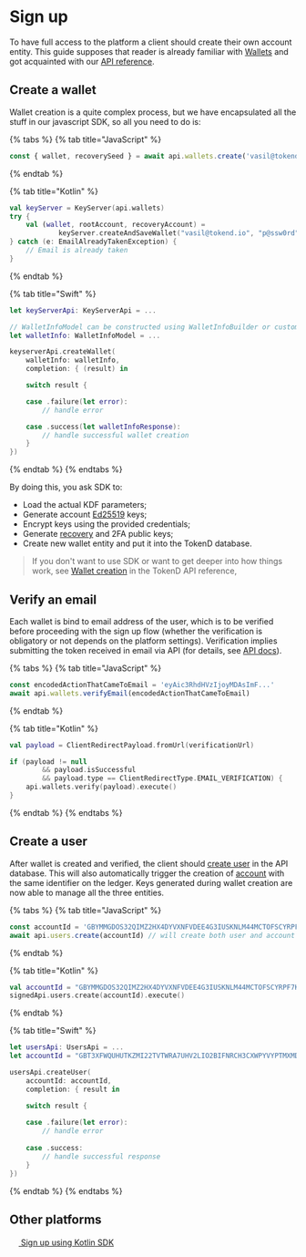 # Sign up

To have full access to the platform a client should create their own account entity. This guide supposes that reader is already familiar with [Wallets][2] and got acquainted with our [API reference][3].

## Create a wallet

Wallet creation is a quite complex process, but
we have encapsulated all the stuff in our javascript SDK, so all you need to
do is: 

{% tabs %} {% tab title="JavaScript" %}
```js
const { wallet, recoverySeed } = await api.wallets.create('vasil@tokend.io', 'p@ssw0rd')
```
{% endtab %}

{% tab title="Kotlin" %}
```kotlin
val keyServer = KeyServer(api.wallets)
try {
    val (wallet, rootAccount, recoveryAccount) =
            keyServer.createAndSaveWallet("vasil@tokend.io", "p@ssw0rd".toCharArray())
} catch (e: EmailAlreadyTakenException) {
    // Email is already taken
}
```
{% endtab %}

{% tab title="Swift" %}
```swift
let keyServerApi: KeyServerApi = ...

// WalletInfoModel can be constructed using WalletInfoBuilder or customly
let walletInfo: WalletInfoModel = ...

keyserverApi.createWallet(
    walletInfo: walletInfo,
    completion: { (result) in

    switch result {

    case .failure(let error):
        // handle error

    case .success(let walletInfoResponse):
        // handle successful wallet creation 
    }
})
```
{% endtab %} {% endtabs %}


By doing this, you ask SDK to:

* Load the actual KDF parameters;
* Generate account [Ed25519][5] keys;
* Encrypt keys using the provided credentials;
* Generate [recovery][4] and 2FA public keys;
* Create new wallet entity and put it into the TokenD database.

> If you don't want to use SDK or want to get deeper into how things work,
 see [Wallet creation][1] in the TokenD API reference,

## Verify an email

Each wallet is bind to email address of the user, which is to be verified
before proceeding with the sign up flow (whether the verification is obligatory or not depends on the platform settings). Verification implies submitting the token received in email via API (for details, see [API docs][6]).

{% tabs %} {% tab title="JavaScript" %}
```js
const encodedActionThatCameToEmail = 'eyAic3RhdHVzIjoyMDAsImF...'
await api.wallets.verifyEmail(encodedActionThatCameToEmail)
```
{% endtab %}

{% tab title="Kotlin" %}
```kotlin
val payload = ClientRedirectPayload.fromUrl(verificationUrl)

if (payload != null 
        && payload.isSuccessful
        && payload.type == ClientRedirectType.EMAIL_VERIFICATION) {
    api.wallets.verify(payload).execute()
}
```
{% endtab %} {% endtabs %}

## Create a user

After wallet is created and verified, the client should [create user][8] in the API 
database. This will also automatically trigger the creation of [account][7] with the
same identifier on the ledger. Keys generated during wallet creation are now able
to manage all the three entities.

{% tabs %} {% tab title="JavaScript" %}
```js
const accountId = 'GBYMMGDOS32QIMZ2HX4DYVXNFVDEE4G3IUSKNLM44MCTOFSCYRPF7KDE'
await api.users.create(accountId) // will create both user and account
```
{% endtab %}

{% tab title="Kotlin" %}
```kotlin
val accountId = "GBYMMGDOS32QIMZ2HX4DYVXNFVDEE4G3IUSKNLM44MCTOFSCYRPF7KDE"
signedApi.users.create(accountId).execute()
```
{% endtab %}

{% tab title="Swift" %}
```swift
let usersApi: UsersApi = ...
let accountId = "GBT3XFWQUHUTKZMI22TVTWRA7UHV2LIO2BIFNRCH3CXWPYVYPTMXMDGC"

usersApi.createUser(
    accountId: accountId,
    completion: { result in

    switch result {
    
    case .failure(let error):
        // handle error
    
    case .success:
        // handle successful response
    }
})
```
{% endtab %} {% endtabs %}

## Other platforms

[<img src="https://kotlinlang.org/assets/images/favicon.ico" height="16"/> Sign up using Kotlin SDK][9]

[1]: https://tokend.gitlab.io/docs#create-wallet
[2]: /tech/key_entities/wallet.md
[3]: https://tokend.gitlab.io/docs#wallets
[4]: /tech/guides/password_change_recovery.md
[5]: https://ed25519.cr.yp.to/
[6]: https://tokend.gitlab.io/docs#email-verification
[7]: /tech/key_entities/accounts.md
[8]: https://tokend.gitlab.io/docs#create-user
[9]: https://github.com/tokend/kotlin-sdk/wiki/Sign-up
